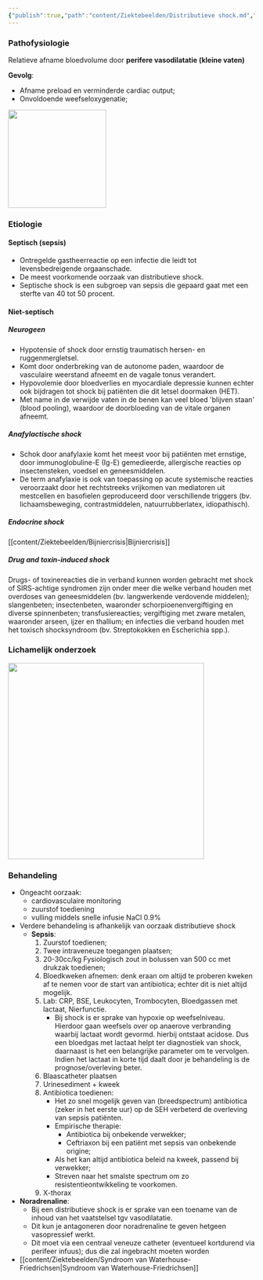 ```yaml
---
{"publish":true,"path":"content/Ziektebeelden/Distributieve shock.md","permalink":"/content/ziektebeelden/distributieve-shock/","title":"Distributieve shock","tags":["Acute_Geneeskunde","Ziektebeeld"]}
---
```



### Pathofysiologie
Relatieve afname bloedvolume door **perifere vasodilatatie (kleine vaten)**

**Gevolg**: 
- Afname preload en verminderde cardiac output;
- Onvoldoende weefseloxygenatie;

<img width="200px" src="https://i.imgur.com/706s5nr.png"></img>

### Etiologie
#### Septisch (sepsis)
- Ontregelde gastheerreactie op een infectie die leidt tot levensbedreigende orgaanschade.
- De meest voorkomende oorzaak van distributieve shock. 
- Septische shock is een subgroep van sepsis die gepaard gaat met een sterfte van 40 tot 50 procent.
#### Niet-septisch
##### Neurogeen
- Hypotensie of shock door ernstig traumatisch hersen- en ruggenmergletsel. 
- Komt door onderbreking van de autonome paden, waardoor de vasculaire weerstand afneemt en de vagale tonus verandert.
- Hypovolemie door bloedverlies en myocardiale depressie kunnen echter ook bijdragen tot shock bij patiënten die dit letsel doormaken (HET).
- Met name in de verwijde vaten in de benen kan veel bloed 'blijven staan' (blood pooling), waardoor de doorbloeding van de vitale organen afneemt.
##### Anafylactische shock
- Schok door anafylaxie komt het meest voor bij patiënten met ernstige, door immunoglobuline-E (Ig-E) gemedieerde, allergische reacties op insectensteken, voedsel en geneesmiddelen. 
- De term anafylaxie is ook van toepassing op acute systemische reacties veroorzaakt door het rechtstreeks vrijkomen van mediatoren uit mestcellen en basofielen geproduceerd door verschillende triggers (bv. lichaamsbeweging, contrastmiddelen, natuurrubberlatex, idiopathisch).
##### Endocrine shock
[[content/Ziektebeelden/Bijniercrisis\|Bijniercrisis]]
##### Drug and toxin-induced shock

Drugs- of toxinereacties die in verband kunnen worden gebracht met shock of SIRS-achtige syndromen zijn onder meer die welke verband houden met overdoses van geneesmiddelen (bv. langwerkende verdovende middelen); slangenbeten; insectenbeten, waaronder schorpioenenvergiftiging en diverse spinnenbeten; transfusiereacties; vergiftiging met zware metalen, waaronder arseen, ijzer en thallium; en infecties die verband houden met het toxisch shocksyndroom (bv. Streptokokken en Escherichia spp.).




### Lichamelijk onderzoek
<img width="400px" src="https://i.imgur.com/uV1Gg0Y.png"></img>


### Behandeling
- Ongeacht oorzaak: 
	- cardiovasculaire monitoring
	- zuurstof toediening
	- vulling middels snelle infusie NaCl 0.9%
- Verdere behandeling is afhankelijk van oorzaak distributieve shock
	- **Sepsis**: 
		1. Zuurstof toedienen;
		2. Twee intraveneuze toegangen plaatsen;
		3. 20-30cc/kg Fysiologisch zout in bolussen van 500 cc met drukzak toedienen;
		4. Bloedkweken afnemen: denk eraan om altijd te proberen kweken af te nemen voor de start van antibiotica; echter dit is niet altijd mogelijk.
		5. Lab: CRP, BSE, Leukocyten, Trombocyten, Bloedgassen met lactaat, Nierfunctie.
			- Bij shock is er sprake van hypoxie op weefselniveau. Hierdoor gaan weefsels over op anaerove verbranding waarbij lactaat wordt gevormd. hierbij ontstaat acidose. Dus een bloedgas met lactaat helpt ter diagnostiek van shock, daarnaast is het een belangrijke parameter om te vervolgen. Indien het lactaat in korte tijd daalt door je behandeling is de prognose/overleving beter.
		6. Blaascatheter plaatsen
		7. Urinesediment + kweek
		8. Antibiotica toedienen: 
			- Het zo snel mogelijk geven van (breedspectrum) antibiotica (zeker in het eerste uur) op de SEH verbeterd de overleving van sepsis patiënten.
			- Empirische therapie: 
				- Antibiotica bij onbekende verwekker;
				- Ceftriaxon bij een patiënt met sepsis van onbekende origine;
			- Als het kan altijd antibiotica beleid na kweek, passend bij verwekker;
			- Streven naar het smalste spectrum om zo resistentieontwikkeling te voorkomen.
		9. X-thorax
- **Noradrenaline**:
	- Bij een distributieve shock is er sprake van een toename van de inhoud van het vaatstelsel tgv vasodilatatie. 
	- Dit kun je antagoneren door noradrenaline te geven hetgeen vasopressief werkt.
	- Dit moet via een centraal veneuze catheter (eventueel kortdurend via perifeer infuus); dus die zal ingebracht moeten worden
- [[content/Ziektebeelden/Syndroom van Waterhouse-Friedrichsen\|Syndroom van Waterhouse-Friedrichsen]]




